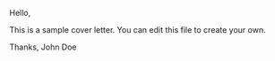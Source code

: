 Hello,

This is a sample cover letter. You can edit this file to create your own.

Thanks,
John Doe
